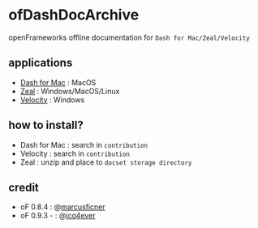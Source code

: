 # ofDashDocArchive
openFrameworks offline documentation for `Dash for Mac/Zeal/Velocity`

## applications
- [Dash for Mac](https://kapeli.com/dash) : MacOS
- [Zeal](https://zealdocs.org/) : Windows/MacOS/Linux
- [Velocity](https://velocity.silverlakesoftware.com/) : Windows

## how to install?
- Dash for Mac : search in `contribution`
- Velocity : search in `contribution`
- Zeal : unzip and place to `docset storage directory`

## credit
- oF 0.8.4 : @[marcusficner](http://github.com/marcusficner)
- oF 0.9.3 - : @[icq4ever](http://github.com/icq4ever)
